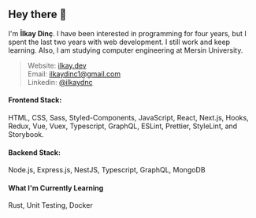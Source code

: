 ## Hey there 👋
 I'm **İlkay Dinç**. I have been interested in programming for four years, but I spent the last two years with web development. I still work and keep learning. Also, I am studying computer engineering at Mersin University.
 
> Website: [ilkay.dev](https://ilkay.dev)
> <br />
> Email: [ilkaydinc1@gmail.com](mailto:ilkaydinc1@gmail.com)
> <br />
> Linkedin: [@ilkaydnc](https://www.linkedin.com/in/ilkaydnc/)

#### Frontend Stack: 
HTML, CSS, Sass, Styled-Components, JavaScript, React, Next.js, Hooks, Redux, Vue, Vuex, Typescript, GraphQL, ESLint, Prettier, StyleLint, and Storybook.

#### Backend Stack: 
Node.js, Express.js, NestJS, Typescript, GraphQL, MongoDB

#### What I'm Currently Learning
Rust, Unit Testing, Docker
